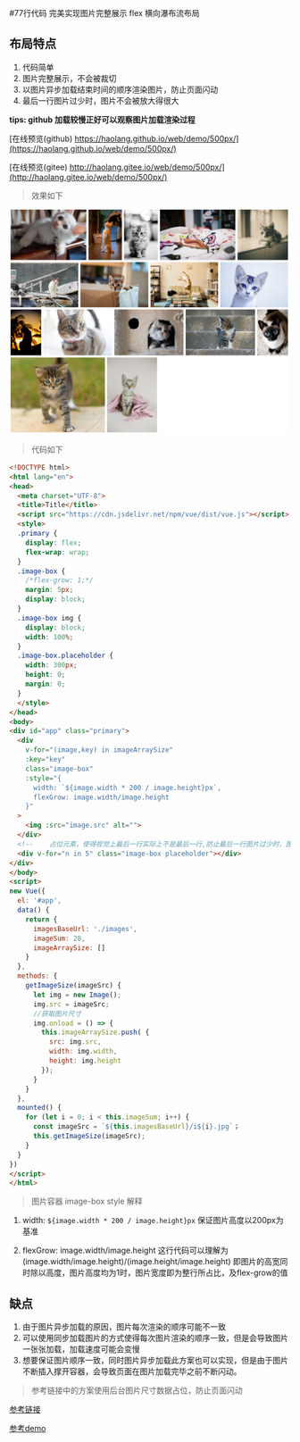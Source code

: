 #77行代码 完美实现图片完整展示 flex 横向瀑布流布局

## 布局特点
1. 代码简单
2. 图片完整展示，不会被裁切
3. 以图片异步加载结束时间的顺序渲染图片，防止页面闪动
4. 最后一行图片过少时，图片不会被放大得很大


**tips: github 加载较慢正好可以观察图片加载渲染过程**

[在线预览(github) https://haolang.github.io/web/demo/500px/](https://haolang.github.io/web/demo/500px/)

[在线预览(gitee) http://haolang.gitee.io/web/demo/500px/](http://haolang.gitee.io/web/demo/500px/)

> 效果如下

![展示效果](.README_images/a08295db.png)

> 代码如下

```html 
<!DOCTYPE html>
<html lang="en">
<head>
  <meta charset="UTF-8">
  <title>Title</title>
  <script src="https://cdn.jsdelivr.net/npm/vue/dist/vue.js"></script>
  <style>
  .primary {
    display: flex;
    flex-wrap: wrap;
  }
  .image-box {
    /*flex-grow: 1;*/
    margin: 5px;
    display: block;
  }
  .image-box img {
    display: block;
    width: 100%;
  }
  .image-box.placeholder {
    width: 300px;
    height: 0;
    margin: 0;
  }
  </style>
</head>
<body>
<div id="app" class="primary">
  <div
    v-for="(image,key) in imageArraySize"
    :key="key"
    class="image-box"
    :style="{
      width: `${image.width * 200 / image.height}px`,
      flexGrow: image.width/image.height
    }"
  >
    <img :src="image.src" alt="">
  </div>
  <!--    占位元素，使得视觉上最后一行实际上不是最后一行,防止最后一行图片过少时，图片被放大过大-->
  <div v-for="n in 5" class="image-box placeholder"></div>
</div>
</body>
<script>
new Vue({
  el: '#app',
  data() {
    return {
      imagesBaseUrl: './images',
      imageSum: 28,
      imageArraySize: []
    }
  },
  methods: {
    getImageSize(imageSrc) {
      let img = new Image();
      img.src = imageSrc;
      //获取图片尺寸
      img.onload = () => {
        this.imageArraySize.push( {
          src: img.src,
          width: img.width,
          height: img.height
        });
      }
    }
  },
  mounted() {
    for (let i = 0; i < this.imageSum; i++) {
      const imageSrc = `${this.imagesBaseUrl}/i${i}.jpg`；
      this.getImageSize(imageSrc);
    }
  }
})
</script>
</html>
```

      
> 图片容器 image-box style 解释

1. width: `${image.width * 200 / image.height}px` 保证图片高度以200px为基准

2. flexGrow: image.width/image.height 这行代码可以理解为 (image.width/image.height)/(image.height/image.height)
即图片的高宽同时除以高度，图片高度均为1时，图片宽度即为整行所占比，及flex-grow的值


## 缺点

1. 由于图片异步加载的原因，图片每次渲染的顺序可能不一致
2. 可以使用同步加载图片的方式使得每次图片渲染的顺序一致，但是会导致图片一张张加载，加载速度可能会变慢
3. 想要保证图片顺序一致，同时图片异步加载此方案也可以实现，但是由于图片不断插入撑开容器，会导致页面在图片加载完毕之前不断闪动。

> 参考链接中的方案使用后台图片尺寸数据占位，防止页面闪动

[参考链接](https://github.com/xieranmaya/blog/issues/6)

[参考demo](https://jsbin.com/tisaluy/6/edit?html,css,output)
